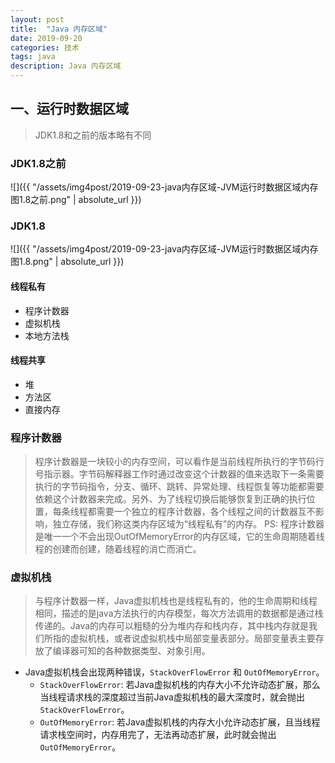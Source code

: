 ```yaml
---
layout: post
title:  "Java 内存区域"
date: 2019-09-20
categories: 技术
tags: java
description: Java 内存区域
---
```


## 一、运行时数据区域
> JDK1.8和之前的版本略有不同

### JDK1.8之前
![]({{ "/assets/img4post/2019-09-23-java内存区域-JVM运行时数据区域内存图1.8之前.png" | absolute_url }})

### JDK1.8
![]({{ "/assets/img4post/2019-09-23-java内存区域-JVM运行时数据区域内存图1.8.png" | absolute_url }})

#### 线程私有
- 程序计数器
- 虚拟机栈
- 本地方法栈

#### 线程共享
- 堆
- 方法区
- 直接内存

### 程序计数器
> 程序计数器是一块较小的内存空间，可以看作是当前线程所执行的字节码行号指示器。字节码解释器工作时通过改变这个计数器的值来选取下一条需要执行的字节码指令，分支、循环、跳转、异常处理、线程恢复等功能都需要依赖这个计数器来完成。另外、为了线程切换后能够恢复到正确的执行位置，每条线程都需要一个独立的程序计数器，各个线程之间的计数器互不影响，独立存储，我们称这类内存区域为“线程私有”的内存。
PS: 程序计数器是唯一一个不会出现OutOfMemoryError的内存区域，它的生命周期随着线程的创建而创建，随着线程的消亡而消亡。

### 虚拟机栈
> 与程序计数器一样，Java虚拟机栈也是线程私有的，他的生命周期和线程相同，描述的是java方法执行的内存模型，每次方法调用的数据都是通过栈传递的。Java的内存可以粗糙的分为堆内存和栈内存，其中栈内存就是我们所指的虚拟机栈，或者说虚拟机栈中局部变量表部分。局部变量表主要存放了编译器可知的各种数据类型、对象引用。

- Java虚拟机栈会出现两种错误，`StackOverFlowError` 和 `OutOfMemoryError`。
	- `StackOverFlowError`: 若Java虚拟机栈的内存大小不允许动态扩展，那么当线程请求栈的深度超过当前Java虚拟机栈的最大深度时，就会抛出`StackOverFlowError`。
	- `OutOfMemoryError`: 若Java虚拟机栈的内存大小允许动态扩展，且当线程请求栈空间时，内存用完了，无法再动态扩展，此时就会抛出`OutOfMemoryError`。

### 
	

